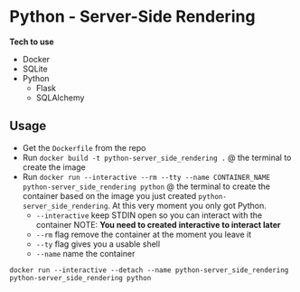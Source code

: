 # Python - Server-Side Rendering

**Tech to use**

- Docker
- SQLite
- Python
    - Flask
    - SQLAlchemy

## Usage
- Get the `Dockerfile` from the repo
- Run `docker build -t python-server_side_rendering .` @ the terminal to create the image
- Run `docker run --interactive --rm --tty --name CONTAINER_NAME python-server_side_rendering python` @ the terminal to create the container based on the image you just created `python-server_side_rendering`. At this very moment you only got Python. 
    - `--interactive` keep STDIN open so you can interact with the container NOTE: **You need to created interactive to interact later**
    - `--rm` flag remove the container at the moment you leave it
    - `--ty` flag gives you a usable shell
    - `--name` name the container


`docker run --interactive --detach --name python-server_side_rendering python-server_side_rendering python`